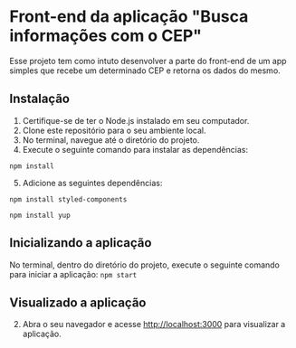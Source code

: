 # Front-end da aplicação "Busca informações com o CEP"

Esse projeto tem como intuto desenvolver a parte do front-end de um app simples que recebe um determinado CEP e retorna os dados do mesmo.

## Instalação
1. Certifique-se de ter o Node.js instalado em seu computador.
2. Clone este repositório para o seu ambiente local.
3. No terminal, navegue até o diretório do projeto.
4. Execute o seguinte comando para instalar as dependências:

`npm install`

5. Adicione as seguintes dependências:

`npm install styled-components`

`npm install yup`

## Inicializando a aplicação

No terminal, dentro do diretório do projeto, execute o seguinte comando para iniciar a aplicação:
`npm start`

## Visualizado a aplicação
2. Abra o seu navegador e acesse [http://localhost:3000](http://localhost:3000) para visualizar a aplicação.